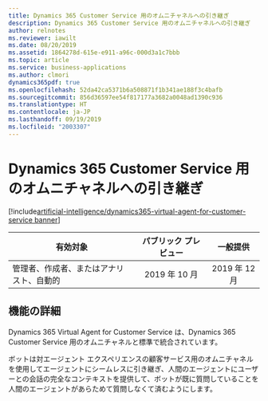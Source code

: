 ```yaml
---
title: Dynamics 365 Customer Service 用のオムニチャネルへの引き継ぎ
description: Dynamics 365 Customer Service 用のオムニチャネルへの引き継ぎ
author: relnotes
ms.reviewer: iawilt
ms.date: 08/20/2019
ms.assetid: 1864278d-615e-e911-a96c-000d3a1c7bbb
ms.topic: article
ms.service: business-applications
ms.author: clmori
dynamics365pdf: true
ms.openlocfilehash: 52da42ca5371b6a508871f1b341ae188f3c4bafb
ms.sourcegitcommit: 856d36597ee54f817177a3682a0048ad1390c936
ms.translationtype: HT
ms.contentlocale: ja-JP
ms.lasthandoff: 09/19/2019
ms.locfileid: "2003307"
---
```

# <a name="hand-off-to-omnichannel-for-dynamics-365-customer-service"></a>Dynamics 365 Customer Service 用のオムニチャネルへの引き継ぎ
[!include[artificial-intelligence/dynamics365-virtual-agent-for-customer-service banner](../includes/artificial-intelligence/dynamics365-virtual-agent-for-customer-service.md)]

| 有効対象    |  パブリック プレビュー | 一般提供 | 
| ---------- | :----------: |:----------: |
|管理者、作成者、またはアナリスト、自動的|2019 年 10 月| 2019 年 12 月|






## <a name="feature-details"></a>機能の詳細
<!--feature detail start -->
Dynamics 365 Virtual Agent for Customer Service は、Dynamics 365 Customer Service 用のオムニチャネルと標準で統合されています。
 
ボットは対エージェント エクスペリエンスの顧客サービス用のオムニチャネルを使用してエージェントにシームレスに引き継ぎ、人間のエージェントにユーザーとの会話の完全なコンテキストを提供して、ボットが既に質問していることを人間のエージェントがあらためて質問しなくて済むようにします。 

<!--
![](media/hand-off-omnichannel-engagement-hub-1.png "")--> <!-- Picture 735499876 -->
<!--feature detail end -->











